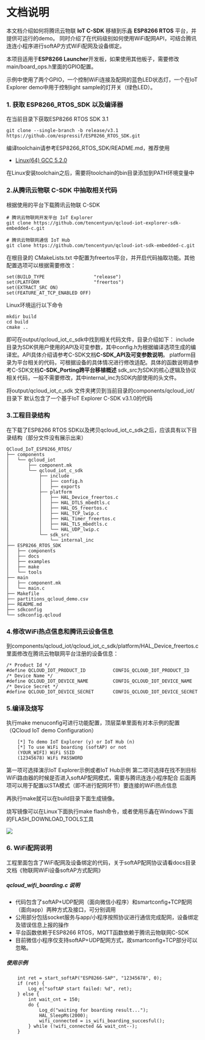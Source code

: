 # 文档说明
本文档介绍如何将腾讯云物联 **IoT C-SDK** 移植到乐鑫 **ESP8266 RTOS** 平台，并提供可运行的demo。
同时介绍了在代码级别如何使用WiFi配网API，可结合腾讯连连小程序进行softAP方式WiFi配网及设备绑定。

本项目适用于**ESP8266 Launcher**开发板，如果使用其他板子，需要修改main/board_ops.h里面的GPIO配置。

示例中使用了两个GPIO，一个控制WiFi连接及配网的蓝色LED状态灯，一个在IoT Explorer demo中用于控制light sample的灯开关（绿色LED）。

### 1. 获取 ESP8266_RTOS_SDK 以及编译器
在当前目录下获取ESP8266 RTOS SDK 3.1
```
git clone --single-branch -b release/v3.1 https://github.com/espressif/ESP8266_RTOS_SDK.git
```

编译toolchain请参考ESP8266_RTOS_SDK/README.md，推荐使用
* [Linux(64) GCC 5.2.0](https://dl.espressif.com/dl/xtensa-lx106-elf-linux64-1.22.0-92-g8facf4c-5.2.0.tar.gz)

在Linux安装toolchain之后，需要将toolchain的bin目录添加到PATH环境变量中

### 2.从腾讯云物联 C-SDK 中抽取相关代码
根据使用的平台下载腾讯云物联 C-SDK
```
# 腾讯云物联网开发平台 IoT Explorer
git clone https://github.com/tencentyun/qcloud-iot-explorer-sdk-embedded-c.git

# 腾讯云物联网通信 IoT Hub
git clone https://github.com/tencentyun/qcloud-iot-sdk-embedded-c.git
```

在根目录的 CMakeLists.txt 中配置为freertos平台，并开启代码抽取功能。其他配置选项可以根据需要修改：
```
set(BUILD_TYPE                  "release")
set(PLATFORM 	                "freertos")
set(EXTRACT_SRC ON)
set(FEATURE_AT_TCP_ENABLED OFF)
```
Linux环境运行以下命令
```
mkdir build
cd build
cmake ..
```
即可在output/qcloud_iot_c_sdk中找到相关代码文件，目录介绍如下：
include目录为SDK供用户使用的API及可变参数，其中config.h为根据编译选项生成的编译宏。API具体介绍请参考C-SDK文档**C-SDK_API及可变参数说明**。
platform目录为平台相关的代码，可根据设备的具体情况进行修改适配。具体的函数说明请参考C-SDK文档**C-SDK_Porting跨平台移植概述**
sdk_src为SDK的核心逻辑及协议相关代码，一般不需要修改，其中internal_inc为SDK内部使用的头文件。

将output/qcloud_iot_c_sdk 文件夹拷贝到当前目录的components/qcloud_iot/目录下
默认包含了一个基于IoT Explorer C-SDK v3.1.0的代码

### 3.工程目录结构
在下载了ESP8266 RTOS SDK以及拷贝qcloud_iot_c_sdk之后，应该具有以下目录结构（部分文件没有展示出来）
```
QCloud_IoT_ESP8266_RTOS/
├── components
│   └── qcloud_iot
│       ├── component.mk
│       └── qcloud_iot_c_sdk
│           ├── include
│           │   ├── config.h
│           │   ├── exports
│           ├── platform
│           │   ├── HAL_Device_freertos.c
│           │   ├── HAL_DTLS_mbedtls.c
│           │   ├── HAL_OS_freertos.c
│           │   ├── HAL_TCP_lwip.c
│           │   ├── HAL_Timer_freertos.c
│           │   ├── HAL_TLS_mbedtls.c
│           │   └── HAL_UDP_lwip.c
│           └── sdk_src
│               └── internal_inc
├── ESP8266_RTOS_SDK
│   ├── components
│   ├── docs
│   ├── examples
│   ├── make
│   └── tools
├── main
│   ├── component.mk
│   └── main.c
├── Makefile
├── partitions_qcloud_demo.csv
├── README.md
├── sdkconfig
└── sdkconfig.qcloud
```

### 4.修改WiFi热点信息和腾讯云设备信息
到components/qcloud_iot/qcloud_iot_c_sdk/platform/HAL_Device_freertos.c里面修改在腾讯云物联网平台注册的设备信息：

```
/* Product Id */
#define QCLOUD_IOT_PRODUCT_ID          CONFIG_QCLOUD_IOT_PRODUCT_ID
/* Device Name */
#define QCLOUD_IOT_DEVICE_NAME         CONFIG_QCLOUD_IOT_DEVICE_NAME
/* Device Secret */
#define QCLOUD_IOT_DEVICE_SECRET       CONFIG_QCLOUD_IOT_DEVICE_SECRET
```

### 5.编译及烧写
执行make menuconfig可进行功能配置，顶层菜单里面有对本示例的配置（QCloud IoT demo Configuration）
```
    [*] To demo IoT Explorer (y) or IoT Hub (n)   
    [*] To use WiFi boarding (softAP) or not                 
    (YOUR_WIFI) WiFi SSID                         
    (12345678) WiFi PASSWORD                      
```
第一项可选择演示IoT Explorer示例或者IoT Hub示例
第二项可选择在找不到目标WiFi路由器的时候是否进入softAP配网模式，需要与腾讯连连小程序配合
后面两项可以用于配置以STA模式（即不进行配网环节）要连接的WiFi热点信息

再执行make就可以在build目录下面生成镜像。

烧写镜像可以在Linux下面执行make flash命令，或者使用乐鑫在Windows下面的FLASH_DOWNLOAD_TOOLS工具

![](https://main.qcloudimg.com/raw/c9afd85e46ca0acb00f67f6d64e07f5c.png)

### 6. WiFi配网说明
工程里面包含了WiFi配网及设备绑定的代码，关于softAP配网协议请看docs目录文档《物联网WiFi设备softAP方式配网》
##### qcloud_wifi_boarding.c 说明
- 代码包含了softAP+UDP配网（面向微信小程序）和smartconfig+TCP配网（面向app）两种方式及接口，可分别调用
- 公用部分包括socket服务与app/小程序按照协议进行通信完成配网，设备绑定及错误信息上报的操作
- 平台函数依赖于ESP8266 RTOS，MQTT函数依赖于腾讯云物联网C-SDK
- 目前微信小程序仅支持softAP+UDP配网方式，故smartconfig+TCP部分可以忽略。

##### 使用示例
```
    int ret = start_softAP("ESP8266-SAP", "12345678", 0);
    if (ret) {
        Log_e("softAP start failed: %d", ret);
    } else {
        int wait_cnt = 150;
        do {
            Log_d("waiting for boarding result...");
            HAL_SleepMs(2000);
            wifi_connected = is_wifi_boarding_succesful();
        } while (!wifi_connected && wait_cnt--);
    }

```
